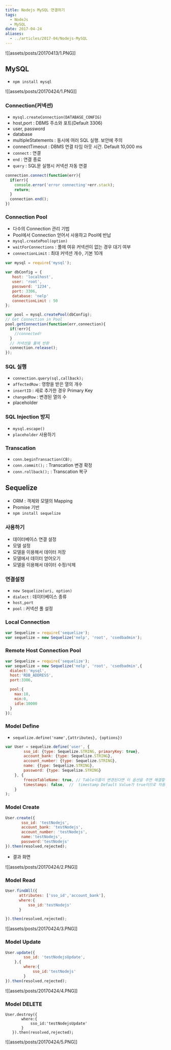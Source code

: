 ```yaml
---
title: Nodejs MySQL 연결하기
tags:
  - NodeJs
  - MySQL
date: 2017-04-24
aliases: 
  - ../articles/2017-04/Nodejs-MySQL
---
```


![[assets/posts/20170413/1.PNG]]

## MySQL
- `npm install mysql`

![[assets/posts/20170424/1.PNG]]

### Connection(커넥션)
- `mysql.createConnection(DATABASE_CONFIG)`
- host,port : DBMS 주소와 포트(Default 3306)
- user, password
- database
- multipleStatements : 동시에 여러 SQL 실행. 보안에 주의
- connectTimeout : DBMS 연결 타임 아웃 시간. Default 10,000 ms
- `connect` : 연결
- `end` : 연결 종료
- `query` : SQL문 실행시 커넥션 자동 연결

``` javascript
connection.connect(function(err){
  if(err){
    console.error('error connecting'+err.stack);
    return;
  }
  connection.end();
})
```

### Connection Pool
- 다수의 Connection 관리 기법
- Pool에서 Connection 얻어서 사용하고 Pool에 반납
- `mysql.createPool(option)`
- `waitForConnections` : 풀에 여유 커넥션이 없는 경우 대기 여부
- `connectionLimit` : 최대 커넥션 개수, 기본 10개

``` javascript
var mysql = require('mysql');

var dbConfig = {
   host: 'localhost',
   user: 'root',
   password: '1234',
   port: 3306,
   database: 'nelp'
   connectionLimit : 50
};

var pool = mysql.createPool(dbConfig);
// Get Connection in Pool
pool.getConnection(function(err,connection){
  if(!err){
    //connected!
  }
  // 커넥션을 풀에 반환
  connection.release();
});
```

### SQL 실행
- `connection.query(sql,callback);`
- `affectedRow` : 영향을 받은 열의 개수
- `insertID` : 새로 추가한 경우 Primary Key
- `changedRow` : 변경된 열의 수
- placeholder

### SQL Injection 방지
- `mysql.escape()`
- `placeholder` 사용하기

### Transcation
- `conn.beginTransaction(CB);`
- `conn.commit();` : Transcation 변경 확정
- `conn.rollback();` : Transcation 복구

## Sequelize
- ORM : 객체와 모델의 Mapping
- Promise 기반
- `npm install sequelize`

### 사용하기
- 데이터베이스 연결 설정
- 모델 설정
- 모델을 이용해서 데이터 저장
- 모델에서 데이터 얻어오기
- 모델을 이용해서 데이터 수정/삭제

### 연결설정
- `new Sequelize(uri, option)`
- `dialect` : 데이터베이스 종류
- `host,port`
- `pool` : 커넥션 풀 설정

### Local Connection

``` javascript
var Sequelize = require('sequelize');
var sequelize = new Sequelize('nelp', 'root', 'csedbadmin');
```

### Remote Host Connection Pool

``` javascript
var Sequelize = require('sequelize');
var sequelize = new Sequelize('nelp', 'root', 'csedbadmin',{
  dialect:'mysql',
  host:'RDB_ADDRESS',
  port:3306,

  pool:{
    max:10,
    min:0,
    idle:10000
  }
});
```

### Model Define
- `sequelize.define('name',{attributes}, {options})`

``` javascript
var User = sequelize.define('user', {
        sso_id: {type: Sequelize.STRING, primaryKey: true},
        account_bank: {type: Sequelize.STRING},
        account_number: {type: Sequelize.STRING},
        name: {type: Sequelize.STRING},
        password: {type: Sequelize.STRING}
    }, {
        freezeTableName: true, // Table이름이 변경된다면 이 옵션을 주면 해결할 수 있다.
        timestamps: false,  //  timestamp Default Value가 true이므로 자동으로 입력되는 경우가 있는데 false를 통해 제거 할 수 있다.
    }
);
```

### Model Create

``` javascript
User.create({
       sso_id: 'testNodejs',
       account_bank: 'testNodejs',
       account_number: 'testNodejs',
       name:'testNodejs',
       password:'testNodejs'
}).then(resolved,rejected);
```

- 결과 화면

![[assets/posts/20170424/2.PNG]]

### Model Read

``` javascript
User.findAll({
      attributes: ['sso_id','account_bank'],
      where:{
          sso_id:'testNodejs'
      }

}).then(resolved,rejected);
```

![[assets/posts/20170424/3.PNG]]

### Model Update

``` javascript
User.update({
        sso_id: 'testNodejsUpdate',
    },{
        where:{
            sso_id:'testNodejs'
        }
}).then(resolved,rejected);
```

![[assets/posts/20170424/4.PNG]]

### Model DELETE

``` javascriptÂ
User.destroy({
       where:{
           sso_id:'testNodejsUpdate'
       }
   }).then(resolved,rejected);
```

![[assets/posts/20170424/5.PNG]]
